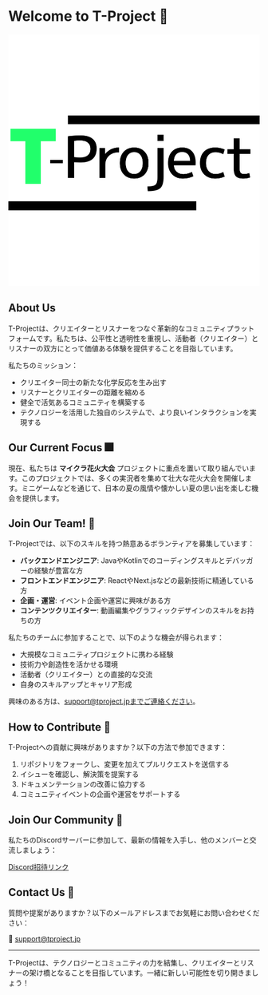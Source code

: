 # Welcome to T-Project 👋

![T-Project Logo](https://raw.githubusercontent.com/T-ProjectMC/.github/main/%E6%96%B0%E3%83%AD%E3%82%B3%E3%82%99.png)

## About Us

T-Projectは、クリエイターとリスナーをつなぐ革新的なコミュニティプラットフォームです。私たちは、公平性と透明性を重視し、活動者（クリエイター）とリスナーの双方にとって価値ある体験を提供することを目指しています。

私たちのミッション：
- クリエイター同士の新たな化学反応を生み出す
- リスナーとクリエイターの距離を縮める
- 健全で活気あるコミュニティを構築する
- テクノロジーを活用した独自のシステムで、より良いインタラクションを実現する

## Our Current Focus 🎆

現在、私たちは **マイクラ花火大会** プロジェクトに重点を置いて取り組んでいます。このプロジェクトでは、多くの実況者を集めて壮大な花火大会を開催します。ミニゲームなどを通じて、日本の夏の風情や懐かしい夏の思い出を楽しむ機会を提供します。

## Join Our Team! 🚀

T-Projectでは、以下のスキルを持つ熱意あるボランティアを募集しています：

- **バックエンドエンジニア**: JavaやKotlinでのコーディングスキルとデバッガーの経験が豊富な方
- **フロントエンドエンジニア**: ReactやNext.jsなどの最新技術に精通している方
- **企画・運営**: イベント企画や運営に興味がある方
- **コンテンツクリエイター**: 動画編集やグラフィックデザインのスキルをお持ちの方

私たちのチームに参加することで、以下のような機会が得られます：
- 大規模なコミュニティプロジェクトに携わる経験
- 技術力や創造性を活かせる環境
- 活動者（クリエイター）との直接的な交流
- 自身のスキルアップとキャリア形成

興味のある方は、support@tproject.jpまでご連絡ください。

## How to Contribute 🤝

T-Projectへの貢献に興味がありますか？以下の方法で参加できます：

1. リポジトリをフォークし、変更を加えてプルリクエストを送信する
2. イシューを確認し、解決策を提案する
3. ドキュメンテーションの改善に協力する
4. コミュニティイベントの企画や運営をサポートする


## Join Our Community 💬

私たちのDiscordサーバーに参加して、最新の情報を入手し、他のメンバーと交流しましょう：

[Discord招待リンク](https://discord.gg/tpro)

## Contact Us 📮

質問や提案がありますか？以下のメールアドレスまでお気軽にお問い合わせください：

📧 support@tproject.jp

---

T-Projectは、テクノロジーとコミュニティの力を結集し、クリエイターとリスナーの架け橋となることを目指しています。一緒に新しい可能性を切り開きましょう！

